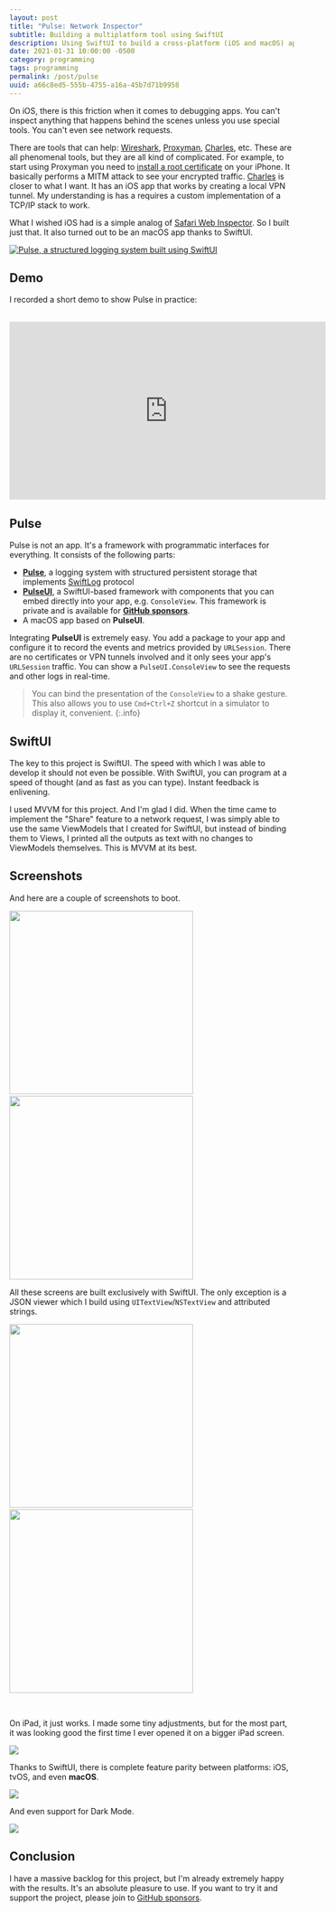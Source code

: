 ```yaml
---
layout: post
title: "Pulse: Network Inspector"
subtitle: Building a multiplatform tool using SwiftUI
description: Using SwiftUI to build a cross-platform (iOS and macOS) app.
date: 2021-01-31 10:00:00 -0500
category: programming
tags: programming
permalink: /post/pulse
uuid: a66c8ed5-555b-4755-a16a-45b7d71b9958
---
```


On iOS, there is this friction when it comes to debugging apps. You can't inspect anything that happens behind the scenes unless you use special tools. You can't even see network requests.

There are tools that can help: [Wireshark](https://www.wireshark.org), [Proxyman](https://proxyman.io), [Charles](http://charlesproxy.com), etc. These are all phenomenal tools, but they are all kind of complicated. For example, to start using Proxyman you need to [install a root certificate](https://proxyman.io/blog/2019/06/How-I-use-Proxyman-to-see-HTTP-requests-responses-on-my-iPhone.html) on your iPhone. It basically performs a MITM attack to see your encrypted traffic. [Charles](http://charlesproxy.com) is closer to what I want. It has an iOS app that works by creating a local VPN tunnel. My understanding is has a requires a custom implementation of a TCP/IP stack to work.

What I wished iOS had is a simple analog of [Safari Web Inspector](https://developer.apple.com/safari/tools/). So I built just that. It also turned out to be an macOS app thanks to SwiftUI.

<a href="https://github.com/kean/Pulse">
<img alt="Pulse, a structured logging system built using SwiftUI" class="Screenshot Any-responsiveCard" src="{{ site.url }}/images/posts/pulse-small.png">
</a>

## Demo

I recorded a short demo to show Pulse in practice:

<br/>

<iframe width="560" height="315" src="https://www.youtube.com/embed/17oQ9MF8Pq8" frameborder="0" allow="accelerometer; autoplay; clipboard-write; encrypted-media; gyroscope; picture-in-picture" allowfullscreen></iframe>

## Pulse

Pulse is not an app. It's a framework with programmatic interfaces for everything. It consists of the following parts:

- [**Pulse**](https://github.com/kean/Pulse), a logging system with structured persistent storage that implements [SwiftLog](https://github.com/apple/swift-log) protocol
- [**PulseUI**](https://github.com/kean/PulseUI), a SwiftUI-based framework with components that you can embed directly into your app, e.g. `ConsoleView`. This framework is private and is available for [**GitHub sponsors**](https://github.com/sponsors/kean).
- A macOS app based on **PulseUI**.

Integrating **PulseUI** is extremely easy. You add a package to your app and configure it to record the events and metrics provided by `URLSession`. There are no certificates or VPN tunnels involved and it only sees your app's `URLSession` traffic. You can show a `PulseUI.ConsoleView` to see the requests and other logs in real-time.

> You can bind the presentation of the `ConsoleView` to a shake gesture. This also allows you to use `Cmd+Ctrl+Z` shortcut in a simulator to display it, convenient.
{:.info}

## SwiftUI

The key to this project is SwiftUI. The speed with which I was able to develop it should not even be possible. With SwiftUI, you can program at a speed of thought (and as fast as you can type). Instant feedback is enlivening.

I used MVVM for this project. And I'm glad I did. When the time came to implement the "Share" feature to a network request, I was simply able to use the same ViewModels that I created for SwiftUI, but instead of binding them to Views, I printed all the outputs as text with no changes to ViewModels themselves. This is MVVM at its best.

## Screenshots

And here are a couple of screenshots to boot.

<img width="325px" src="/images/posts/pulse/ios-summary.png">&nbsp;&nbsp;&nbsp;&nbsp;&nbsp;<img width="325px" src="/images/posts/pulse/ios-headers.png">

All these screens are built exclusively with SwiftUI. The only exception is a JSON viewer which I build using `UITextView`/`NSTextView` and attributed strings.

<img width="325px" src="/images/posts/pulse/ios-json-viewer.png">&nbsp;&nbsp;&nbsp;&nbsp;&nbsp;<img width="325px" src="/images/posts/pulse/ios-network-inspector.png">

<br/>

On iPad, it just works. I made some tiny adjustments, but for the most part, it was looking good the first time I ever opened it on a bigger iPad screen.

<img src="/images/posts/pulse/ipad-charts.png">

<br/>

Thanks to SwiftUI, there is complete feature parity between platforms: iOS, tvOS, and even **macOS**.

<img class="Screenshot" src="/images/posts/pulse/macos-light.png">

And even support for Dark Mode.

<img class="Screenshot" src="/images/posts/pulse/macos-dark.png">

## Conclusion

I have a massive backlog for this project, but I'm already extremely happy with the results. It's an absolute pleasure to use. If you want to try it and support the project, please join to [GitHub sponsors](https://github.com/sponsors/kean).

